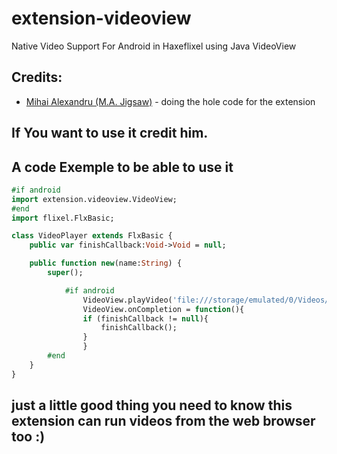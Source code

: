 # extension-videoview
Native Video Support For Android in Haxeflixel using Java VideoView

## Credits:
- <a href = "https://github.com/MAJigsaw77">Mihai Alexandru (M.A. Jigsaw)</a>  - doing the hole code for the extension

## If You want to use it credit him.

## A code Exemple to be able to use it

```haxe
#if android
import extension.videoview.VideoView;
#end
import flixel.FlxBasic;

class VideoPlayer extends FlxBasic {
	public var finishCallback:Void->Void = null;

	public function new(name:String) {
		super();

	        #if android
                VideoView.playVideo('file:///storage/emulated/0/Videos/video.mp4');// the video can be in any format webm mkv any
                VideoView.onCompletion = function(){
		        if (finishCallback != null){
			        finishCallback();
		        }
                }
		#end
	}
}
```

## just a little good thing you need to know this extension can run videos from the web browser too :)
